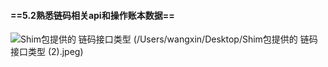 #### **==5.2熟悉链码相关api和操作账本数据==**

![Shim包提供的 链码接口类型 (/Users/wangxin/Desktop/Shim包提供的 链码接口类型 (2).jpeg)](https://tva1.sinaimg.cn/large/007S8ZIlly1ggqquwl8opj30u00xgk99.jpg)

